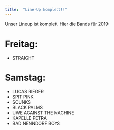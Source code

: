 ```yaml
---
title:  "Line-Up komplett!!"
---
```


Unser Lineup ist komplett. Hier die Bands für 2019:

# Freitag:
- STRAIGHT

# Samstag:
- LUCAS RIEGER
- SPIT PINK
- SCUNKS
- BLACK PALMS
- UWE AGAINST THE MACHINE
- KAPELLE PETRA
- BAD NENNDORF BOYS

